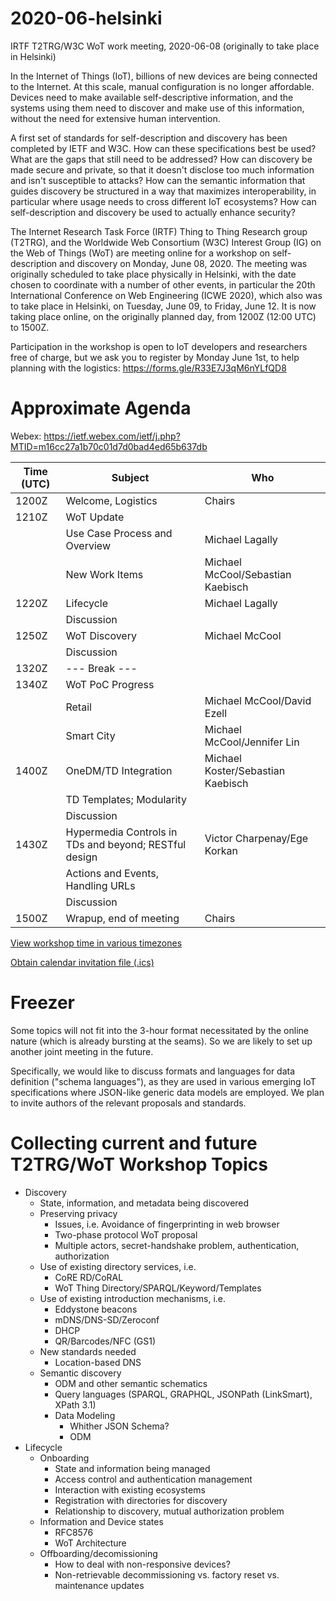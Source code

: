 # 2020-06-helsinki

IRTF T2TRG/W3C WoT work meeting, 2020-06-08
(originally to take place in Helsinki)

In the Internet of Things (IoT), billions of new devices are being connected to the Internet.  At this scale, manual configuration is no longer affordable.  Devices need to make available self-descriptive information, and the systems using them need to discover and make use of this information, without the need for extensive human intervention.

A first set of standards for self-description and discovery has been completed by IETF and W3C.  How can these specifications best be used?  What are the gaps that still need to be addressed?  How can discovery be made secure and private, so that it doesn't disclose too much information and isn't susceptible to attacks?  How can the semantic information that guides discovery be structured in a way that maximizes interoperability, in particular where usage needs to cross different IoT ecosystems?  How can self-description and discovery be used to actually enhance security?

The Internet Research Task Force (IRTF) Thing to Thing Research group (T2TRG), and the Worldwide Web Consortium (W3C) Interest Group (IG) on the Web of Things (WoT) are meeting online for a workshop on self-description and discovery on Monday, June 08, 2020.  The meeting was originally scheduled to take place physically in Helsinki, with the date chosen to coordinate with a number of other events, in particular the 20th International Conference on Web Engineering (ICWE 2020), which also was to take place in Helsinki, on Tuesday, June 09, to Friday, June 12.  It is now taking place online, on the originally planned day, from 1200Z (12:00 UTC) to 1500Z.

Participation in the workshop is open to IoT developers and
researchers free of charge, but we ask you to register by Monday June 1st, to help
planning with the logistics: <https://forms.gle/R33E7J3qM6nYLfQD8>

# Approximate Agenda

Webex: https://ietf.webex.com/ietf/j.php?MTID=m16cc27a1b70c01d7d0bad4ed65b637db

| Time (UTC) | Subject                           | Who                                 |
|------------|-----------------------------------|-------------------------------------|
| 1200Z      | Welcome, Logistics                | Chairs                              |
| 1210Z      | WoT Update                        |                                     |
|            | Use Case Process and Overview     | Michael Lagally                     |
|            | New Work Items                    | Michael McCool/Sebastian Kaebisch   |
| 1220Z      | Lifecycle                         | Michael Lagally                     |
|            | Discussion                        |                                     |
| 1250Z      | WoT Discovery                     | Michael McCool                      |
|            | Discussion                        |                                     |
| 1320Z      | --- Break ---                     |                                     |
| 1340Z      | WoT PoC Progress                  |                                     |
|            | Retail                            | Michael McCool/David Ezell          |
|            | Smart City                        | Michael McCool/Jennifer Lin         |
| 1400Z      | OneDM/TD Integration              | Michael Koster/Sebastian Kaebisch   |
|            | TD Templates; Modularity          |                                     |
|            | Discussion                        |                                     |
| 1430Z      | Hypermedia Controls in TDs and beyond; RESTful design | Victor Charpenay/Ege Korkan |
|            | Actions and Events, Handling URLs |                                     |
|            | Discussion                        |                                     |
| 1500Z      | Wrapup, end of meeting            | Chairs                              |

[View workshop time in various timezones](https://www.timeanddate.com/worldclock/fixedtime.html?iso=20200608T12&msg=Helsinki%20workshop&ah=3&am=00&sort=2)

[Obtain calendar invitation file (.ics)](https://rawcdn.githack.com/t2trg/2020-06-helsinki/414a8b584eeca3212c012b68092594e3ef89c5e7/t2trg-wot-20200608.ics)

# Freezer

Some topics will not fit into the 3-hour format necessitated by the
online nature (which is already bursting at the seams).
So we are likely to set up another joint meeting in the future.

Specifically, we would like to discuss formats and languages for data
definition ("schema languages"), as they are used in various emerging
IoT specifications where JSON-like generic data models are employed.
We plan to invite authors of the relevant proposals and standards.

# Collecting current and future T2TRG/WoT Workshop Topics

* Discovery
    *  State, information, and metadata being discovered
    *  Preserving privacy
        *  Issues, i.e. Avoidance of fingerprinting in web browser
        *  Two-phase protocol WoT proposal
        *  Multiple actors, secret-handshake problem, authentication, authorization
    *  Use of existing directory services, i.e.
        *  CoRE RD/CoRAL
        *  WoT Thing Directory/SPARQL/Keyword/Templates
    *  Use of existing introduction mechanisms, i.e.
        *  Eddystone beacons
        *  mDNS/DNS-SD/Zeroconf
        *  DHCP
        *  QR/Barcodes/NFC (GS1)
    *  New standards needed
        *  Location-based DNS
    *  Semantic discovery
        *  ODM and other semantic schematics
        *  Query languages (SPARQL, GRAPHQL, JSONPath (LinkSmart), XPath 3.1)
        *  Data Modeling
            *  Whither JSON Schema?
            *  ODM
* Lifecycle
    *  Onboarding
        *  State and information being managed
        *  Access control and authentication management
        *  Interaction with existing ecosystems
        *  Registration with directories for discovery
        *  Relationship to discovery, mutual authorization problem
    *  Information and Device states
        *  RFC8576
        *  WoT Architecture
    *  Offboarding/decomissioning
        *  How to deal with non-responsive devices?
        *  Non-retrievable decommissioning vs. factory reset vs. maintenance updates
